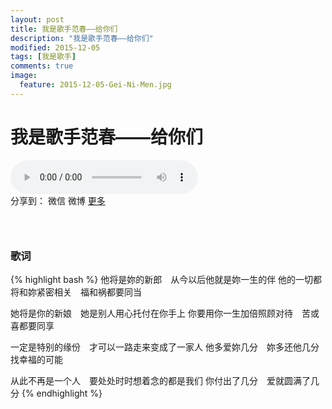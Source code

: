 ```yaml
---
layout: post
title: 我是歌手范春——给你们
description: "我是歌手范春——给你们"
modified: 2015-12-05
tags: [我是歌手]
comments: true
image:
  feature: 2015-12-05-Gei-Ni-Men.jpg
---
```


# 我是歌手范春——给你们

<audio controls>
  <source src="{{ site.url }}/songs/给你们.ogg" ></source>
  <source src="{{ site.url }}/songs/给你们.mp3" ></source>
</audio>
<div id="ckepop">
<span class="jiathis_txt">分享到：</span>
<a class="jiathis_button_weixin">微信</a>
<a class="jiathis_button_tsina">微博</a>
<a href="http://www.jiathis.com/share?uid=2074997"  class="jiathis jiathis_txt jiathis_separator jtico jtico_jiathis" target="_blank">更多</a></div>
<script type="text/javascript" src="http://v3.jiathis.com/code/jia.js?uid=2074997" charset="utf-8"></script>

### &nbsp;

### 歌词
{% highlight bash %}
他将是妳的新郎　从今以后他就是妳一生的伴
他的一切都将和妳紧密相关　福和祸都要同当

她将是你的新娘　她是别人用心托付在你手上
你要用你一生加倍照顾对待　苦或喜都要同享

一定是特别的缘份　才可以一路走来变成了一家人
他多爱妳几分　妳多还他几分　找幸福的可能

从此不再是一个人　要处处时时想着念的都是我们
你付出了几分　爱就圆满了几分
{% endhighlight %}
